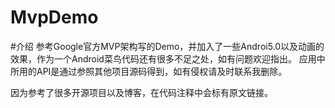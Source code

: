 # MvpDemo
#介绍
参考Google官方MVP架构写的Demo，并加入了一些Androi5.0以及动画的效果，作为一个Android菜鸟代码还有很多不足之处，如有问题欢迎指出。
应用中所用的API是通过参照其他项目源码得到，如有侵权请及时联系我删除。

因为参考了很多开源项目以及博客，在代码注释中会标有原文链接。


